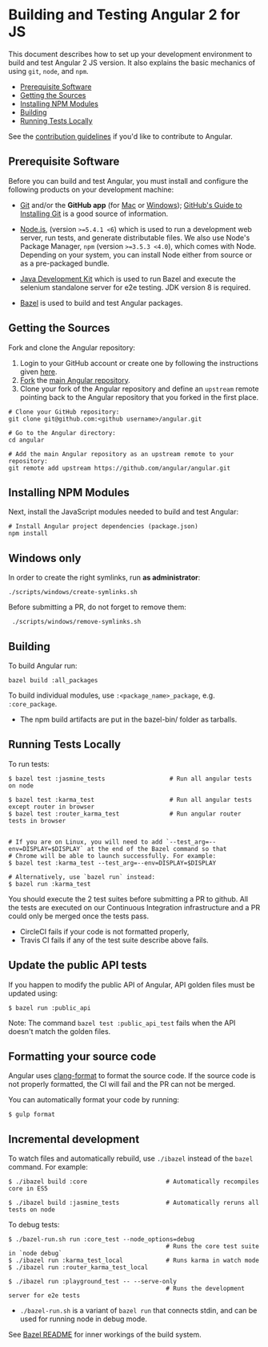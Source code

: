 # Building and Testing Angular 2 for JS

This document describes how to set up your development environment to build and test Angular 2 JS version. 
It also explains the basic mechanics of using `git`, `node`, and `npm`.

* [Prerequisite Software](#prerequisite-software)
* [Getting the Sources](#getting-the-sources)
* [Installing NPM Modules](#installing-npm-modules)
* [Building](#building)
* [Running Tests Locally](#running-tests-locally)

See the [contribution guidelines](https://github.com/angular/angular/blob/master/CONTRIBUTING.md)
if you'd like to contribute to Angular.

## Prerequisite Software

Before you can build and test Angular, you must install and configure the
following products on your development machine:

* [Git](http://git-scm.com) and/or the **GitHub app** (for [Mac](http://mac.github.com) or
  [Windows](http://windows.github.com)); [GitHub's Guide to Installing
  Git](https://help.github.com/articles/set-up-git) is a good source of information.

* [Node.js](http://nodejs.org), (version `>=5.4.1 <6`) which is used to run a development web server,
  run tests, and generate distributable files. We also use Node's Package Manager, `npm`
  (version `>=3.5.3 <4.0`), which comes with Node. Depending on your system, you can install Node either from
  source or as a pre-packaged bundle.

* [Java Development Kit](http://www.oracle.com/technetwork/es/java/javase/downloads/index.html) which is used
  to run Bazel and execute the selenium standalone server for e2e testing. JDK version 8 is required.

* [Bazel](https://bazel.io) is used to build and test Angular packages.

## Getting the Sources

Fork and clone the Angular repository:

1. Login to your GitHub account or create one by following the instructions given
   [here](https://github.com/signup/free).
2. [Fork](http://help.github.com/forking) the [main Angular
   repository](https://github.com/angular/angular).
3. Clone your fork of the Angular repository and define an `upstream` remote pointing back to
   the Angular repository that you forked in the first place.

```shell
# Clone your GitHub repository:
git clone git@github.com:<github username>/angular.git

# Go to the Angular directory:
cd angular

# Add the main Angular repository as an upstream remote to your repository:
git remote add upstream https://github.com/angular/angular.git
```
## Installing NPM Modules

Next, install the JavaScript modules needed to build and test Angular:

```shell
# Install Angular project dependencies (package.json)
npm install
```

## Windows only

In order to create the right symlinks, run **as administrator**:
```shell
./scripts/windows/create-symlinks.sh
```

Before submitting a PR, do not forget to remove them:
```shell
 ./scripts/windows/remove-symlinks.sh
 ```

## Building

To build Angular run:

```shell
bazel build :all_packages
```

To build individual modules, use `:<package_name>_package`, e.g.
`:core_package`.

* The npm build artifacts are put in the bazel-bin/ folder as tarballs.

## Running Tests Locally

To run tests:

```shell
$ bazel test :jasmine_tests                  # Run all angular tests on node

$ bazel test :karma_test                     # Run all angular tests except router in browser
$ bazel test :router_karma_test              # Run angular router tests in browser


# If you are on Linux, you will need to add `--test_arg=--env=DISPLAY=$DISPLAY` at the end of the Bazel command so that
# Chrome will be able to launch successfully. For example:
$ bazel test :karma_test --test_arg=--env=DISPLAY=$DISPLAY

# Alternatively, use `bazel run` instead:
$ bazel run :karma_test
```

You should execute the 2 test suites before submitting a PR to github.
All the tests are executed on our Continuous Integration infrastructure and a PR could only be merged once the tests pass.

- CircleCI fails if your code is not formatted properly,
- Travis CI fails if any of the test suite describe above fails.

## Update the public API tests

If you happen to modify the public API of Angular, API golden files must be updated using:

``` shell
$ bazel run :public_api
```

Note: The command `bazel test :public_api_test` fails when the API doesn't match the golden files.

## Formatting your source code

Angular uses [clang-format](http://clang.llvm.org/docs/ClangFormat.html) to format the source code. If the source code
is not properly formatted, the CI will fail and the PR can not be merged.

You can automatically format your code by running:

``` shell
$ gulp format
```

## Incremental development

To watch files and automatically rebuild, use `./ibazel` instead of the `bazel` command. For example:

``` shell
$ ./ibazel build :core                      # Automatically recompiles core in ES5

$ ./ibazel build :jasmine_tests             # Automatically reruns all tests on node
```

To debug tests:

``` shell
$ ./bazel-run.sh run :core_test --node_options=debug
                                            # Runs the core test suite in `node debug`
$ ./ibazel run :karma_test_local            # Runs karma in watch mode
$ ./ibazel run :router_karma_test_local

$ ./ibazel run :playground_test -- --serve-only
                                            # Runs the development server for e2e tests
```

* `./bazel-run.sh` is a variant of `bazel run` that connects stdin, and can be used for running
  node in debug mode.

See [Bazel README](https://github.com/angular/angular/blob/master/build_defs/README.md) for inner workings
of the build system.
